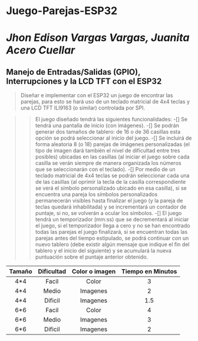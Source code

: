 # **Juego-Parejas-ESP32**
# *Jhon Edison Vargas Vargas, Juanita Acero Cuellar*

## Manejo de Entradas/Salidas (GPIO), Interrupciones y la LCD TFT con el ESP32

> Diseñar e implementar con el ESP32 un juego de encontrar las parejas, para esto se hará uso de un teclado matricial de 4x4 teclas y una LCD TFT ILI9163 (o similar) controlada por SPI. 

>>  El juego diseñado tendrá las siguientes funcionalidades:
-[] Se tendrá una pantalla de inicio (con imágenes).
-[] Se podrán generar dos tamaños de tablero: de 16 o de 36 casillas esta opción se podrá seleccionar al inicio del juego.
-[] Se incluirá de forma aleatoria 8 (o 18) parejas de imágenes personalizadas (el tipo de imagen dará también el nivel de dificultad entre tres posibles) ubicadas en las casillas (al iniciar el juego sobre cada casilla se verán siempre de manera organizada los números que se seleccionarán con el teclado).
-[] Por medio de un teclado matricial de 4x4 teclas se podrán seleccionar cada una de las casillas (al oprimir la tecla de la casilla correspondiente se verá el símbolo personalizado ubicado en esa casilla), si se encuentra una pareja los símbolos personalizados permanecerán visibles hasta finalizar el juego (y la pareja de teclas quedará inhabilitada) y se incrementará un contador de puntaje, si no, se volverán a ocular los símbolos.
-[] El juego tendrá un temporizador (mm:ss) que se decrementará al iniciar el juego, si el temporizador llega a cero y no se han encontrado todas las parejas el juego finalizará, si se encuentran todas las parejas antes del tiempo estipulado, se podrá continuar con un nuevo tablero (debe existir algún mensaje que indique el fin del tablero y el inicio del siguiente) y se acumulará la nueva puntuación sobre el puntaje anterior obtenido.

|Tamaño  |  Dificultad | Color o imagen | Tiempo en Minutos |
|:---:|:---:|:---:|:---:|  
|4*4|Facil |Color | 3  
|4*4 |Medio |Imagenes  | 2  
|4*4 |Dificil|Imagenes | 1.5 
|6*6 |Facil |Color  |  4
|6*6 |Medio |Imagenes  |3  
|6*6 |Dificil |Imagenes| 2 